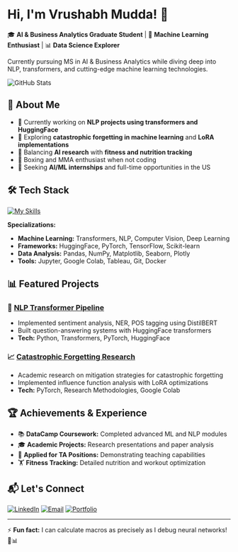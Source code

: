 # Hi, I'm Vrushabh Mudda! 👋

🎓 **AI & Business Analytics Graduate Student** | 🤖 **Machine Learning Enthusiast** | 📊 **Data Science Explorer**

Currently pursuing MS in AI & Business Analytics while diving deep into NLP, transformers, and cutting-edge machine learning technologies.

![GitHub Stats](https://github-readme-stats.vercel.app/api?username=vrushabhmudda&theme=vue-dark&show_icons=true&hide_border=true&count_private=true)

## 🚀 About Me

- 🔭 Currently working on **NLP projects using transformers and HuggingFace**
- 🌱 Exploring **catastrophic forgetting in machine learning** and **LoRA implementations**
- 💪 Balancing **AI research** with **fitness and nutrition tracking**
- 🥊 Boxing and MMA enthusiast when not coding
- 🎯 Seeking **AI/ML internships** and full-time opportunities in the US

## 🛠️ Tech Stack

[![My Skills](https://skillicons.dev/icons?i=python,pytorch,tensorflow,sklearn,jupyter,git,docker,aws,gcp,mongodb,postgres,r,javascript,java,matlab)](https://skillicons.dev)

**Specializations:**
- **Machine Learning:** Transformers, NLP, Computer Vision, Deep Learning
- **Frameworks:** HuggingFace, PyTorch, TensorFlow, Scikit-learn
- **Data Analysis:** Pandas, NumPy, Matplotlib, Seaborn, Plotly
- **Tools:** Jupyter, Google Colab, Tableau, Git, Docker

## 📊 Featured Projects

### 🤖 [NLP Transformer Pipeline](link-to-repo)
- Implemented sentiment analysis, NER, POS tagging using DistilBERT
- Built question-answering systems with HuggingFace transformers
- **Tech:** Python, Transformers, PyTorch, HuggingFace

### 📈 [Catastrophic Forgetting Research](link-to-repo)  
- Academic research on mitigation strategies for catastrophic forgetting
- Implemented influence function analysis with LoRA optimizations
- **Tech:** PyTorch, Research Methodologies, Google Colab

## 🏆 Achievements & Experience

- 📚 **DataCamp Coursework:** Completed advanced ML and NLP modules
- 🎓 **Academic Projects:** Research presentations and paper analysis
- 💼 **Applied for TA Positions:** Demonstrating teaching capabilities
- 🏋️ **Fitness Tracking:** Detailed nutrition and workout optimization

## 📬 Let's Connect

[![LinkedIn](https://img.shields.io/badge/LinkedIn-0077B5?style=for-the-badge&logo=linkedin&logoColor=white)](your-linkedin)
[![Email](https://img.shields.io/badge/Email-D14836?style=for-the-badge&logo=gmail&logoColor=white)](mailto:your-email)
[![Portfolio](https://img.shields.io/badge/Portfolio-000000?style=for-the-badge&logo=github&logoColor=white)](https://your-username.github.io)

---
⚡ **Fun fact:** I can calculate macros as precisely as I debug neural networks! 🍗📊

